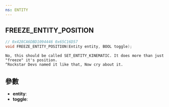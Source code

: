 ```yaml
---
ns: ENTITY
---
```

## FREEZE_ENTITY_POSITION

```c
// 0x428CA6DBD1094446 0x65C16D57
void FREEZE_ENTITY_POSITION(Entity entity, BOOL toggle);
```

```
No, this should be called SET_ENTITY_KINEMATIC. It does more than just "freeze" it's position.  
^Rockstar Devs named it like that, Now cry about it.  
```

## 參數
* **entity**: 
* **toggle**: 


